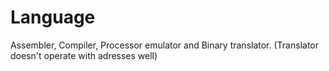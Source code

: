 # Language
Assembler, Compiler, Processor emulator and Binary translator. (Translator doesn't operate with adresses well)
